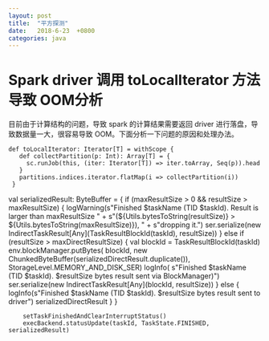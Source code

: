 ```yaml
---
layout: post
title:  "平方探测"
date:   2018-6-23  +0800
categories: java
---
```



# Spark driver 调用 toLocalIterator 方法导致 OOM分析
目前由于计算结构的问题，导致 spark 的计算结果需要返回 driver 进行落盘，导致数据量一大，很容易导致 OOM。下面分析一下问题的原因和处理办法。
 ```
def toLocalIterator: Iterator[T] = withScope {
    def collectPartition(p: Int): Array[T] = {
      sc.runJob(this, (iter: Iterator[T]) => iter.toArray, Seq(p)).head
    }
    partitions.indices.iterator.flatMap(i => collectPartition(i))
  }
 ```
 
  val serializedResult: ByteBuffer = {
          if (maxResultSize > 0 && resultSize > maxResultSize) {
            logWarning(s"Finished $taskName (TID $taskId). Result is larger than maxResultSize " +
              s"(${Utils.bytesToString(resultSize)} > ${Utils.bytesToString(maxResultSize)}), " +
              s"dropping it.")
            ser.serialize(new IndirectTaskResult[Any](TaskResultBlockId(taskId), resultSize))
          } else if (resultSize > maxDirectResultSize) {
            val blockId = TaskResultBlockId(taskId)
            env.blockManager.putBytes(
              blockId,
              new ChunkedByteBuffer(serializedDirectResult.duplicate()),
              StorageLevel.MEMORY_AND_DISK_SER)
            logInfo(
              s"Finished $taskName (TID $taskId). $resultSize bytes result sent via BlockManager)")
            ser.serialize(new IndirectTaskResult[Any](blockId, resultSize))
          } else {
            logInfo(s"Finished $taskName (TID $taskId). $resultSize bytes result sent to driver")
            serializedDirectResult
          }
        }

        setTaskFinishedAndClearInterruptStatus()
        execBackend.statusUpdate(taskId, TaskState.FINISHED, serializedResult)

